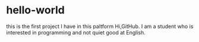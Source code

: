 # hello-world
this is the first project I have in this paltform
Hi,GitHub.
I am a student who is interested in programming and not quiet good at English.
